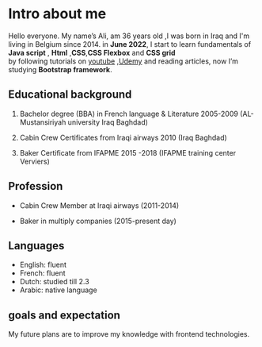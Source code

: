 # Intro about me

Hello everyone. My name’s Ali, am 36 years old ,I was born in Iraq and I'm
living in Belgium since 2014. in **June 2022**, I start to learn fundamentals of
**Java script** , **Html** ,**CSS**,**CSS Flexbox** and **CSS grid**  
by following tutorials on [youtube](https://www.youtube.com/)
,[Udemy](https://www.udemy.com/) and reading articles, now I’m studying
**Bootstrap framework**.

## Educational background

1. Bachelor degree (BBA) in French language & Literature 2005-2009 (AL-
   Mustansiriyah university Iraq Baghdad)

2. Cabin Crew Certificates from Iraqi airways 2010 (Iraq Baghdad)

3. Baker Certificate from IFAPME 2015 -2018 (IFAPME training center Verviers)

## Profession

- Cabin Crew Member at Iraqi airways (2011-2014)

- Baker in multiply companies (2015-present day)

## Languages

- English: fluent
- French: fluent
- Dutch: studied till 2.3
- Arabic: native language

## goals and expectation

My future plans are to improve my knowledge with frontend technologies.
